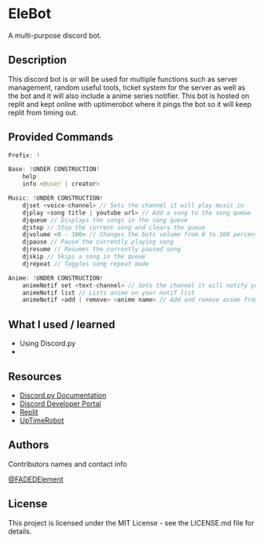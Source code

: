 # EleBot

A multi-purpose discord bot.

## Description

This discord bot is or will be used for multiple functions such as server management, random useful tools, ticket system for the server as well as the bot and it will also include a anime series notifier. This bot is hosted on replit and kept online with uptimerobot where it pings the bot so it will keep replit from timing out.

## Provided Commands
```Java
Prefix: !

Base: !UNDER CONSTRUCTION!
    help
    info <@user | creator>

Music: !UNDER CONSTRUCTION!
    djset <voice-channel> // Sets the channel it will play music in
    djplay <song title | youtube url> // Add a song to the song queue
    djqueue // Displays the songs in the song queue
    djstop // Stop the current song and clears the queue
    djvolume <0 - 100> // Changes the bots volume from 0 to 100 percent
    djpause // Pause the currently playing song
    djresume // Resumes the currently paused song
    djskip // Skips a song in the queue
    djrepeat // Toggles song repeat mode

Anime: !UNDER CONSTRUCTION!
    animeNotif set <text-channel> // Sets the channel it will notify you in
    animeNotif list // Lists anime on your notif list
    animeNotif <add | remove> <anime name> // Add and remove anime from your notif list
```

## What I used / learned
* Using Discord.py
* 

## Resources
* [Discord.py Documentation](https://discordpy.readthedocs.io/en/stable/)
* [Discord Developer Portal](https://discord.com/developers/applications)
* [Replit](https://replit.com)
* [UpTimeRobot](https://uptimerobot.com)

## Authors

Contributors names and contact info

[@FADEDElement](https://www.youtube.com/c/FADEDElement)

## License

This project is licensed under the MIT License - see the LICENSE.md file for details.
